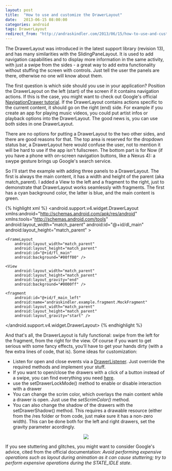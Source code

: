 ```yaml
---
layout: post
title:  "How to use and customize the DrawerLayout"
date:   2013-06-15 08:00:00
categories: android
tags: DrawerLayout
redirect_from: "http://andraskindler.com/2013/06/15/how-to-use-and-customize-the-drawerlayout/"
---
```

The DrawerLayout was introduced in the latest support library (revision 13), and has many similarities with the SlidingPaneLayout. It is used to add navigation capabilities and to display more information in the same activity, with just a swipe from the sides - a great way to add extra functionality without stuffing the screen with controls. Just tell the user the panels are there, otherwise no one will know about them.

<!-- more -->

The first question is which side should you use in your application? Position the DrawerLayout on the left (start) of the screen if it contains navigation actions. If this is the case, you might want to check out Google's official [NavigationDrawer tutorial](http://developer.android.com/design/patterns/navigation-drawer.html). If the DrawerLayout contains actions specific to the current content, it should go on the right (end) side. For example if you create an app for playing music videos, you could put artist infos or playback options into the DrawerLayout. The good news is, you can use both sides in one DrawerLayout.

There are no options for putting a DrawerLayout to the two other sides, and there are good reasons for that. The top area is reserved for the dropdown status bar, a DrawerLayout here would confuse the user, not to mention it will be hard to use if the app isn't fullscreen. The bottom part is for Now (if you have a phone with on-screen navigation buttons, like a Nexus 4): a swype gesture brings up Google's search service.

So I'll start the example with adding three panels to a DrawerLayout. The first is always the main content, it has a width and height of the parent (aka match_parent). I added a View to the left and a fragment to the right, just to demonstrate that DrawerLayout works seamlessly with fragments. The first has a cyan background color, the latter is blue, and the main content is green.

{% highlight xml %}
<android.support.v4.widget.DrawerLayout xmlns:android="http://schemas.android.com/apk/res/android"
    xmlns:tools="http://schemas.android.com/tools"
    android:layout_width="match_parent"
    android:id="@+id/dl_main"
    android:layout_height="match_parent" >

    <FrameLayout
        android:layout_width="match_parent"
        android:layout_height="match_parent"
        android:id="@+id/fl_main"
        android:background="#00ff00" />

    <View
        android:layout_width="match_parent"
        android:layout_height="match_parent"
        android:layout_gravity="end"
        android:background="#0000ff" />

    <fragment
        android:id="@+id/f_main_left"
        android:name="andraskindler.example.fragment.MockFragment"
        android:layout_width="match_parent"
        android:layout_height="match_parent"
        android:layout_gravity="start" />

</android.support.v4.widget.DrawerLayout>
{% endhighlight %}

And that's all, the DrawerLayout is fully functional: swipe from the left for the fragment, from the right for the view. Of course if you want to get serious with some fancy effects, you'll have to get your hands dirty (with a few extra lines of code, that is). Some ideas for customization:

*   Listen for open and close events via a [DrawerListener](http://developer.android.com/reference/android/support/v4/widget/DrawerLayout.DrawerListener.html). Just override the required methods and implement your stuff.
*   If you want to open/close the drawers with a click of a button instead of a swipe, you can find everything you need [here](http://developer.android.com/training/implementing-navigation/nav-drawer.html).
*   use the setDrawerLockMode() method to enable or disable interaction with a drawer
*   You can change the scrim color, which overlays the main content while a drawer is open. Just use the _setScrimColor()_ method.
*   You can also change the shadow of the drawers with the setDrawerShadow() method. This requires a drawable resource (either from the /res folder or from code, just make sure it has a non-zero width). This can be done both for the left and right drawers, set the gravity parameter acordingly.

<p  align="center">
    <img src="http://andraskindler.com/img/post/drawerlayout.jpg"/>
</p>

If you see stuttering and glitches, you might want to consider Google's advice, cited from the official documentation:
*Avoid performing expensive operations such as layout during animation as it can cause stuttering; try to perform expensive operations during the STATE_IDLE state*.